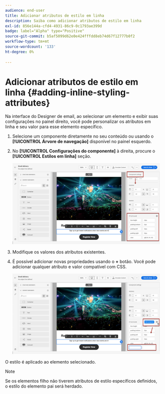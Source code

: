 ```yaml
---
audience: end-user
title: Adicionar atributos de estilo em linha
description: Saiba como adicionar atributos de estilo em linha
exl-id: 856e144a-cfd4-4931-86c9-0c1793ae399d
badge: label="Alpha" type="Positive"
source-git-commit: b5af5099d62e0e424fffdd8eb74d67f12777b0f2
workflow-type: tm+mt
source-wordcount: '133'
ht-degree: 0%

---
```



# Adicionar atributos de estilo em linha {#adding-inline-styling-attributes}

Na interface do Designer de email, ao selecionar um elemento e exibir suas configurações no painel direito, você pode personalizar os atributos em linha e seu valor para esse elemento específico.

1. Selecione um componente diretamente no seu conteúdo ou usando o **[!UICONTROL Árvore de navegação]** disponível no painel esquerdo.

1. No **[!UICONTROL Configurações do componente]** à direita, procure o **[!UICONTROL Estilos em linha]** seção.

   ![](assets/styles_1.png)

1. Modifique os valores dos atributos existentes.

1. É possível adicionar novas propriedades usando o **+** botão. Você pode adicionar qualquer atributo e valor compatível com CSS.

   ![](assets/styles_2.png)

O estilo é aplicado ao elemento selecionado.

>[!NOTE]
>
>Se os elementos filho não tiverem atributos de estilo específicos definidos, o estilo do elemento pai será herdado.

